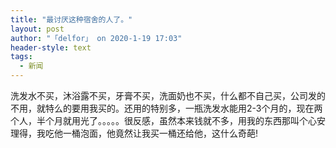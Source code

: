 ```yaml
---
title: "最讨厌这种宿舍的人了。"
layout: post
author: "「delfor」 on 2020-1-19 17:03"
header-style: text
tags:
  - 新闻
---
```


<head></head>
<body>
  洗发水不买，沐浴露不买，牙膏不买，洗面奶也不买，什么都不自己买，公司发的不用，就特么的要用我买的。还用的特别多，一瓶洗发水能用2-3个月的，现在两个人，半个月就用光了。。。。。很反感，虽然本来钱就不多，用我的东西那叫个心安理得，我吃他一桶泡面，他竟然让我买一桶还给他，这什么奇葩!
 <br>
</body>


